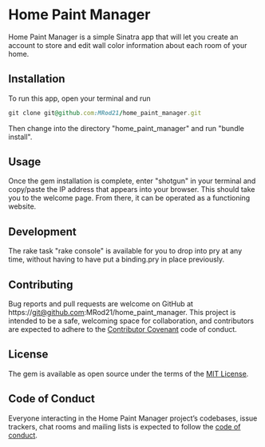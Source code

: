 # Home Paint Manager

Home Paint Manager is a simple Sinatra app that will let you create an account to store and edit wall color information about each room of your home.

## Installation

To run this app, open your terminal and run

```ruby
git clone git@github.com:MRod21/home_paint_manager.git
```

Then change into the directory "home_paint_manager" and run "bundle install".

## Usage

Once the gem installation is complete, enter "shotgun" in your terminal and copy/paste the IP address that appears into your browser. This should take you to the welcome page. From there, it can be operated as a functioning website.

## Development

The rake task "rake console" is available for you to drop into pry at any time, without having to have put a binding.pry in place previously.

## Contributing

Bug reports and pull requests are welcome on GitHub at https://git@github.com:MRod21/home_paint_manager. This project is intended to be a safe, welcoming space for collaboration, and contributors are expected to adhere to the [Contributor Covenant](http://contributor-covenant.org) code of conduct.

## License

The gem is available as open source under the terms of the [MIT License](https://opensource.org/licenses/MIT).

## Code of Conduct

Everyone interacting in the Home Paint Manager project’s codebases, issue trackers, chat rooms and mailing lists is expected to follow the [code of conduct](https://github.com/MRod21/home_paint_manager/blob/master/CODE_OF_CONDUCT.md).

